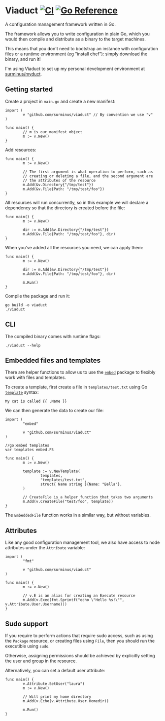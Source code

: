 # Viaduct [![CI](https://github.com/surminus/viaduct/actions/workflows/ci.yaml/badge.svg)](https://github.com/surminus/viaduct/actions/workflows/ci.yaml) [![Go Reference](https://pkg.go.dev/badge/github.com/surminus/viaduct.svg)](https://pkg.go.dev/github.com/surminus/viaduct)

A configuration management framework written in Go.

The framework allows you to write configuration in plain Go, which you would
then compile and distribute as a binary to the target machines.

This means that you don't need to bootstrap an instance with configuration
files or a runtime environment (eg "install chef"): simply download the binary,
and run it!

I'm using Viaduct to set up my personal development environment at
[surminus/myduct](https://github.com/surminus/myduct).

## Getting started

Create a project in `main.go` and create a new manifest:

```
import (
        v "github.com/surminus/viaduct" // By convention we use "v"
)

func main() {
        // m is our manifest object
        m := v.New()
}
```

Add resources:

```
func main() {
        m := v.New()

        // The first argument is what operation to perform, such as
        // creating or deleting a file, and the second argument are
        // the attributes of the resource
        m.Add(&v.Directory{"/tmp/test"})
        m.Add(&v.File{Path: "/tmp/test/foo"})
}
```

All resources will run concurrently, so in this example we will declare a
dependency so that the directory is created before the file:

```
func main() {
        m := v.New()

        dir := m.Add(&v.Directory{"/tmp/test"})
        m.Add(&v.File{Path: "/tmp/test/foo"}, dir)
}
```

When you've added all the resources you need, we can apply them:

```
func main() {
        m := v.New()

        dir := m.Add(&v.Directory{"/tmp/test"})
        m.Add(&v.File{Path: "/tmp/test/foo"}, dir)

        m.Run()
}
```

Compile the package and run it:
```
go build -o viaduct
./viaduct
```

## CLI

The compiled binary comes with runtime flags:
```
./viaduct --help
```

## Embedded files and templates

There are helper functions to allow us to use the
[`embed`](https://pkg.go.dev/embed) package to flexibly work with files and
templates.

To create a template, first create a file in `templates/test.txt` using Go
[`template`](https://pkg.go.dev/text/template) syntax:

```
My cat is called {{ .Name }}
```

We can then generate the data to create our file:

```
import (
        "embed"

        v "github.com/surminus/viaduct"
)

//go:embed templates
var templates embed.FS

func main() {
        m := v.New()

        template := v.NewTemplate(
                templates,
                "templates/test.txt",
                struct{ Name string }{Name: "Bella"},
        )

        // CreateFile is a helper function that takes two arguments
        m.Add(v.CreateFile("test/foo", template))
}
```

The `EmbeddedFile` function works in a similar way, but without variables.

## Attributes

Like any good configuration management tool, we also have access to node
attributes under the `Attribute` variable:

```
import (
        "fmt"

        v "github.com/surminus/viaduct"
)

func main() {
        m := v.New()

        // v.E is an alias for creating an Execute resource
        m.Add(v.Exec(fmt.Sprintf("echo \"Hello %s!\"", v.Attribute.User.Username)))
}
```

## Sudo support

If you require to perform actions that require sudo access, such as using the
`Package` resource, or creating files using `File`, then you should run the
executible using `sudo`.

Otherwise, assigning permissions should be achieved by explicitly setting the
user and group in the resource.

Alternatively, you can set a default user attribute:
```
func main() {
        v.Attribute.SetUser("laura")
        m := v.New()

        // Will print my home directory
        m.Add(v.Echo(v.Attribute.User.Homedir))

        m.Run()
}
```
